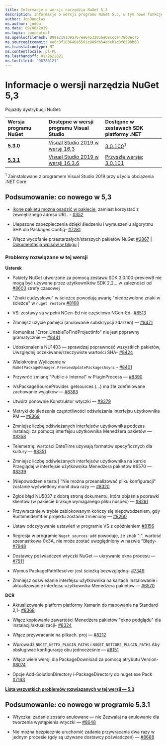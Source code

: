 ```yaml
---
title: Informacje o wersji narzędzia NuGet 5,3
description: Informacje o wersji programu NuGet 5,3, w tym nowe funkcje, poprawki błędów i DCR.
author: JonDouglas
ms.author: jodou
ms.date: 09/06/2019
ms.topic: conceptual
ms.openlocfilehash: 009a219139a767ee6453305be68ccce478b0ec75
ms.sourcegitcommit: ee6c3f203648a5561c809db54ebeb1d0f0598b68
ms.translationtype: MT
ms.contentlocale: pl-PL
ms.lasthandoff: 01/26/2021
ms.locfileid: "98780121"
---
```

# <a name="nuget-53-release-notes"></a>Informacje o wersji narzędzia NuGet 5,3

Pojazdy dystrybucji NuGet:

| Wersja programu NuGet | Dostępne w wersji programu Visual Studio| Dostępne w zestawach SDK platformy .NET|
|:---|:---|:---|
| [**5.3.0**](https://nuget.org/downloads) | [Visual Studio 2019 w wersji 16,3](https://visualstudio.microsoft.com/downloads/) | [3.0.100](https://dotnet.microsoft.com/download/dotnet-core/3.0)<sup>1</sup> |
| [**5.3.1**](https://nuget.org/downloads) | [Visual Studio 2019 w wersji 16.3.6](https://visualstudio.microsoft.com/downloads/) | [Przyszła wersja: 3.0.101](https://dotnet.microsoft.com/download/dotnet-core/3.0) |

<sup>1</sup> Zainstalowane z programem Visual Studio 2019 przy użyciu obciążenia .NET Core

## <a name="summary-whats-new-in-53"></a>Podsumowanie: co nowego w 5,3

* [Ikonę pakietu można osadzić w pakiecie](../reference/msbuild-targets.md#packing-an-icon-image-file), zamiast korzystać z zewnętrznego adresu URL. - [#352](https://github.com/NuGet/Home/issues/352)

* Ulepszone zabezpieczenia dzięki śledzeniu i wymuszeniu algorytmu SHA dla Packages.Config- [#7281](https://github.com/NuGet/Home/issues/7281)

* Włącz wycofanie przestarzałych/starszych pakietów NuGet [#2867](https://github.com/NuGet/Home/issues/2867)  |  [Dokumentacja wpisów w blogu](https://devblogs.microsoft.com/nuget/deprecating-packages-on-nuget-org/)  |  [](../nuget-org/deprecate-packages.md)

### <a name="issues-fixed-in-this-release"></a>Problemy rozwiązane w tej wersji

**Usterek**

* Pakiety NuGet utworzone za pomocą zestawu SDK 3.0.100-preview9 nie mogą być używane przez użytkowników SDK 2,2... w zależności od [#8603](https://github.com/NuGet/Home/issues/8603) strefy czasowej

* "Znaki cudzysłowu" w ścieżce powodują awarię "niedozwolone znaki w ścieżce" w `nuget restore` [#8168](https://github.com/NuGet/Home/issues/8168)

* VS: zestawy są w pełni NGen-Ed nie częściowo NGen-Ed- [#8513](https://github.com/NuGet/Home/issues/8513)

* Zmniejsz użycie pamięci (anulowanie subskrypcji zdarzeń) — [#8471](https://github.com/NuGet/Home/issues/8471)

* Komunikat "Error_UnableToFindProjectInfo" nie jest poprawny gramatycznie — [#8441](https://github.com/NuGet/Home/issues/8441)

* Udoskonalenia NU1403 — sprawdzaj poprawność wszystkich pakietów, Uwzględnij oczekiwane/rzeczywiste wartości SHA- [#8424](https://github.com/NuGet/Home/issues/8424)

* Wielokrotne Wyliczenie w `NuGetPackageManager.PreviewUpdatePackagesAsync`  -  [#8401](https://github.com/NuGet/Home/issues/8401)

* Przywróć zmianę "Public-> Internal" w PluginProcess — [#8390](https://github.com/NuGet/Home/issues/8390)

* IVsPackageSourceProvider. getsources (...) ma źle zdefiniowane zachowanie wyjątków — [#8383](https://github.com/NuGet/Home/issues/8383)

* Utwórz ponownie Konstruktor wtyczki — [#8379](https://github.com/NuGet/Home/issues/8379)

* Metryki do śledzenia częstotliwości odświeżania interfejsu użytkownika PM — [#8369](https://github.com/NuGet/Home/issues/8369)

* Zmniejsz liczbę odświeżanych interfejsów użytkownika podczas instalacji za pomocą interfejsu użytkownika Menedżera pakietów — [#8358](https://github.com/NuGet/Home/issues/8358)

* Telemetrię: wartości DateTime używają formatów specyficznych dla kultury — [#8351](https://github.com/NuGet/Home/issues/8351)

* Zmniejsz liczbę odświeżanych interfejsów użytkownika na karcie Przeglądaj w interfejsie użytkownika Menedżera pakietów #6570 — [#8339](https://github.com/NuGet/Home/issues/8339)

* [Niepowodzenie testu] "Nie można przeanalizować pliku konfiguracji" zostanie wyświetlony monit dwa razy — [#8320](https://github.com/NuGet/Home/issues/8320)

* Zgłoś błąd NU5037 z dobrą stroną dokumentu, która objaśnia poprawki klientów (w pakiecie brakuje wymaganego pliku nuspec) — [#8291](https://github.com/NuGet/Home/issues/8291)

* Przywracanie w trybie zablokowanym kończy się niepowodzeniem, gdy RuntimeIdentifier projektu zostanie zmieniony — [#8260](https://github.com/NuGet/Home/issues/8260)

* Ustaw odczytywanie ustawień w programie VS z opóźnieniem [#8156](https://github.com/NuGet/Home/issues/8156)

* Regresja w programie `Nuget sources add` powoduje, że znak ":", wartość szesnastkowa 0x3A, nie może zostać uwzględniony w nazwie "Błędy- [#7948](https://github.com/NuGet/Home/issues/7948)

* Dostawcy poświadczeń wtyczki NuGet — ukrywanie okna procesu — [#7511](https://github.com/NuGet/Home/issues/7511)

* Wymuś PackagePathResolver jest ścieżką bezwzględną- [#7349](https://github.com/NuGet/Home/issues/7349)

* Zmniejsz odświeżanie interfejsu użytkownika na kartach Instalowanie i aktualizowanie interfejsu użytkownika Menedżera pakietów — [#6570](https://github.com/NuGet/Home/issues/6570)

**DCR**

* Aktualizowanie platform platformy Xamarin do mapowania na Standard 2,1- [#8368](https://github.com/NuGet/Home/issues/8368)

* Włącz kopiowanie zawartości Menedżera pakietów "okno podglądu" dla instalacji/aktualizacji- [#8324](https://github.com/NuGet/Home/issues/8324)

* Włącz przywracanie na plikach. proj — [#8212](https://github.com/NuGet/Home/issues/8212)

* Wprowadź `NUGET_NETFX_PLUGIN_PATHS` i `NUGET_NETCORE_PLUGIN_PATHS` Aby obsługiwać konfigurację obu jednocześnie — [#8151](https://github.com/NuGet/Home/issues/8151)

* Włącz wiele wersji dla PackageDownload za pomocą atrybutu Version- [#8074](https://github.com/NuGet/Home/issues/8074)

* Opcje Add-SolutionDirectory i-PackageDirectory do nuget.exe Pack [#7163](https://github.com/NuGet/Home/issues/7163)

**[Lista wszystkich problemów rozwiązanych w tej wersji — 5,3](https://github.com/nuget/home/issues?q=is%3Aissue+is%3Aclosed+milestone%3A%225.3")**

## <a name="summary-whats-new-in-531"></a>Podsumowanie: co nowego w programie 5.3.1

* Wtyczka: zadanie zostało anulowane — nie Zezwalaj na anulowanie dla tworzenia wystąpienia wtyczki — [#8648](https://github.com/NuGet/Home/issues/8648)

* Nie można bezpiecznie uruchomić zadania przywracania dwa razy w jednym procesie (gdy są używane dostawcy poświadczeń) — [#8688](https://github.com/NuGet/Home/issues/8688)
